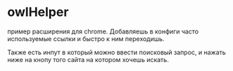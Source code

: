 # owlHelper

пример расширения для chrome. Добавляешь в конфиги часто используемые ссылки и быстро к ним переходишь.

Также есть инпут в который можно ввести поисковый запрос, и нажать ниже на кнопу того сайта на котором хочешь искать.
